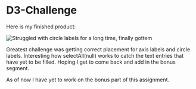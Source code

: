 # D3-Challenge
 

Here is my finished product:

![Struggled with circle labels for a long time, finally gottem](Screenshots/final_d3_graph.png)

Greatest challenge was getting correct placement for axis labels and circle labels.
Interesting how selectAll(null) works to catch the text entries that have yet to be filled.
Hoping I get to come back and add in the bonus segment.

As of now I have yet to work on the bonus part of this assignment.
